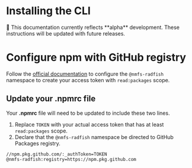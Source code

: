 # Installing the CLI

<aside>
🚧 This documentation currently reflects **alpha** development. These instructions will be updated with future releases.

</aside>

# Configure npm with GitHub registry

Follow the [official documentation](https://docs.github.com/en/packages/working-with-a-github-packages-registry/working-with-the-npm-registry#installing-a-package) to configure the `@nmfs-radfish` namespace to create your access token with `read:packages` scope.

## Update your .npmrc file

Your **.npmrc** file will need to be updated to include these two lines.

1. Replace `TOKEN` with your actual access token that has at least `read:packages` scope.
2. Declare that the `@nmfs-radfish` namespace be directed to GitHub Packages registry.

```
//npm.pkg.github.com/:_authToken=TOKEN
@nmfs-radfish:registry=https://npm.pkg.github.com
```
